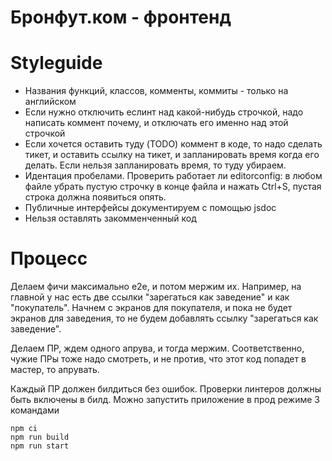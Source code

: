 # Бронфут.ком - фронтенд


# Styleguide
* Названия функций, классов, комменты, коммиты - только на английском
* Если нужно отключить еслинт над какой-нибудь строчкой, надо написать коммент почему, и отключать его именно над этой строчкой
* Если хочется оставить туду (TODO) коммент в коде, то надо сделать тикет, и оставить ссылку на тикет, и запланировать время когда его делать. Если нельзя запланировать время, то туду убираем. 
* Идентация пробелами. Проверить работает ли editorconfig: в любом файле убрать пустую строчку в конце файла и нажать Ctrl+S, пустая строка должна появиться опять.
* Публичные интерфейсы документируем с помощью jsdoc
* Нельзя оставлять закомменченный код

# Процесс
Делаем фичи максимально е2е, и потом мержим их. Например, на главной у нас есть две ссылки "зарегаться как заведение" и как "покупатель". Начнем с экранов для покупателя, и пока не будет экранов для заведения, то не будем добавлять ссылку "зарегаться как заведение".

Делаем ПР, ждем одного апрува, и тогда мержим. Соответственно, чужие ПРы тоже надо смотреть, и не против, что этот код попадет в мастер, то апрувать.

Каждый ПР должен билдиться без ошибок. Проверки линтеров должны быть включены в билд. Можно запустить приложение в прод режиме 3 командами
```
npm ci
npm run build
npm run start
```
